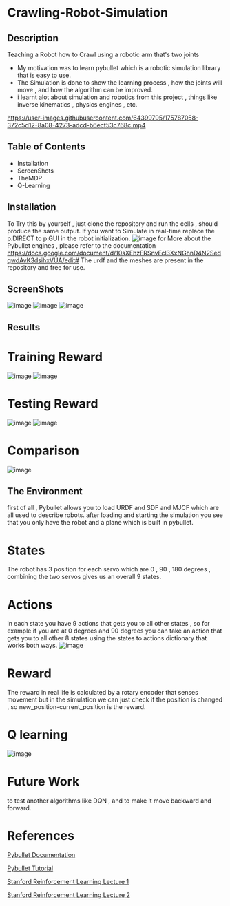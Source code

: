 #  Crawling-Robot-Simulation 

## Description

Teaching a Robot how to Crawl using a robotic arm that's two joints 

- My motivation was to learn pybullet which is a robotic simulation library that is easy to use.
- The Simulation is done to show the learning process , how the joints will move , and how the algorithm can be improved.
- i learnt alot about simulation and robotics from this project , things like inverse kinematics , physics engines , etc.




https://user-images.githubusercontent.com/64399795/175787058-372c5d12-8a08-4273-adcd-b6ecf53c768c.mp4





## Table of Contents 

- Installation
- ScreenShots
- TheMDP
- Q-Learning


## Installation

To Try this by yourself , just clone the repository and run the cells , should produce the same output.
If you want to Simulate in real-time replace the p.DIRECT to p.GUI in the robot initialization.
![image](https://user-images.githubusercontent.com/64399795/175570491-78cc1942-3213-4ef5-9b05-8098dcb1429b.png)
for More about the Pybullet engines , please refer to the documentation 
https://docs.google.com/document/d/10sXEhzFRSnvFcl3XxNGhnD4N2SedqwdAvK3dsihxVUA/edit#
The urdf and the meshes are present in the repository and free for use.

## ScreenShots

![image](https://user-images.githubusercontent.com/64399795/175571314-9950f3c3-7c63-4ae3-baca-44f9ac4801ea.png)
![image](https://user-images.githubusercontent.com/64399795/175571714-c5e5ebe7-7cb4-42f4-88b6-a27a671df1ca.png)
![image](https://user-images.githubusercontent.com/64399795/175571822-37689131-1e5f-49e2-87d7-567c8ad9b708.png)

## Results 
# Training Reward 
![image](https://user-images.githubusercontent.com/64399795/175574604-c5e0defc-92d1-4ff8-bfe3-d01304d8bce7.png)
![image](https://user-images.githubusercontent.com/64399795/175574718-c63f770b-ddf8-4736-977a-3905838578d3.png)

# Testing Reward 
![image](https://user-images.githubusercontent.com/64399795/175574635-e99844b4-0697-4ea2-87cb-aeedaf18fd8b.png)
![image](https://user-images.githubusercontent.com/64399795/175574690-850212fb-b55c-4a16-b1fd-3b0344d50d62.png)
# Comparison 
![image](https://user-images.githubusercontent.com/64399795/175609247-6a3c191f-bb79-49ae-8465-429ed14a64df.png)


## The Environment 

first of all , Pybullet allows you to load URDF and SDF and MJCF which are all used to describe robots.
after loading and starting the simulation you see that you only have the robot and a plane which is built in pybullet.
# States
The robot has 3 position for each servo which are 0 , 90 , 180 degrees , combining the two servos gives us an overall 
9 states.
# Actions
in each state you have 9 actions that gets you to all other states , so for example if you are at 0 degrees and 90 degrees
you can take an action that gets you to all other 8 states using the states to actions dictionary that works both ways.
![image](https://user-images.githubusercontent.com/64399795/175573351-5d3e1c32-2650-4aa8-b601-1c7f9b4a1ba6.png)
# Reward 
The reward in real life is calculated by a rotary encoder that senses movement but in the simulation we can
just check if the position is changed , so new_position-current_position is the reward.
# Q learning 
![image](https://user-images.githubusercontent.com/64399795/175574056-22dc49fd-6022-44c6-8b30-62f3a130bf4f.png)

# Future Work 
to test another algorithms like DQN , and to make it move backward and forward.

# References 
[Pybullet Documentation](https://docs.google.com/document/d/10sXEhzFRSnvFcl3XxNGhnD4N2SedqwdAvK3dsihxVUA/edit#)

[Pybullet Tutorial](https://www.youtube.com/watch?v=kZxPaGdoSJY&t=828s&ab_channel=DanielEid)

[Stanford Reinforcement Learning Lecture 1](https://www.youtube.com/watch?v=9g32v7bK3Co&t=3866s&ab_channel=StanfordOnline)

[Stanford Reinforcement Learning Lecture 2](https://www.youtube.com/watch?v=HpaHTfY52RQ&t=3989s&ab_channel=StanfordOnline)

